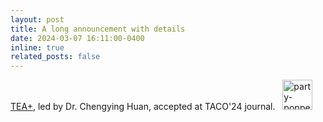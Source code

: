 ```yaml
---
layout: post
title: A long announcement with details
date: 2024-03-07 16:11:00-0400
inline: true
related_posts: false
---
```


<a href="https://dl.acm.org/doi/abs/10.1145/3652604">TEA+</a>, led by Dr. Chengying Huan, accepted at TACO'24 journal. &nbsp; <img width="48" height="48" src="https://img.icons8.com/emoji/48/party-popper.png" alt="party-popper"/>
